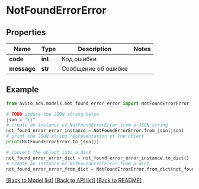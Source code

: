 # NotFoundErrorError


## Properties

Name | Type | Description | Notes
------------ | ------------- | ------------- | -------------
**code** | **int** | Код ошибки | 
**message** | **str** | Сообщение об ошибке | 

## Example

```python
from avito_ads.models.not_found_error_error import NotFoundErrorError

# TODO update the JSON string below
json = "{}"
# create an instance of NotFoundErrorError from a JSON string
not_found_error_error_instance = NotFoundErrorError.from_json(json)
# print the JSON string representation of the object
print(NotFoundErrorError.to_json())

# convert the object into a dict
not_found_error_error_dict = not_found_error_error_instance.to_dict()
# create an instance of NotFoundErrorError from a dict
not_found_error_error_from_dict = NotFoundErrorError.from_dict(not_found_error_error_dict)
```
[[Back to Model list]](../README.md#documentation-for-models) [[Back to API list]](../README.md#documentation-for-api-endpoints) [[Back to README]](../README.md)


